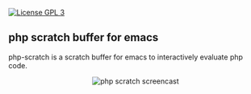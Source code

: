 [![License GPL 3][badge-license]](http://www.gnu.org/licenses/gpl-3.0.txt)

## php scratch buffer for emacs
php-scratch is a scratch buffer for emacs to interactively evaluate php code.

<p align="center">
    <img src="https://raw.github.com/mallt/php-scratch/master/php-scratch.gif" alt="php scratch screencast"/>
</p>

[badge-license]: https://img.shields.io/badge/license-GPL_3-green.svg
